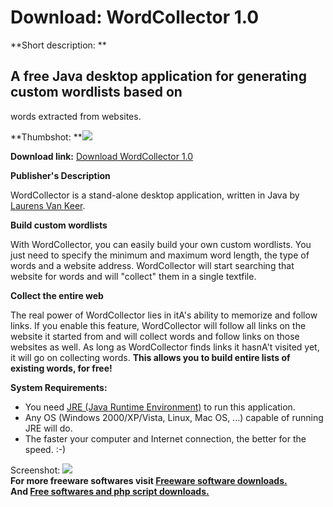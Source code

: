 # Download: WordCollector 1.0

**Short description: **

## A free Java desktop application for generating custom wordlists based on
words extracted from websites.

  
**Thumbshot: **![](http://www.freewarefiles.com/screenshot/lvkwordclltr_md.gif)   
  
**Download link:** [Download WordCollector 1.0](http://freesoftwares.boysofts.com/WordCollector_program_41617.html)  
  

**Publisher's Description**  
  

WordCollector is a stand-alone desktop application, written in Java by
[Laurens Van Keer](http://www.lavake.be).

**Build custom wordlists**

With WordCollector, you can easily build your own custom wordlists. You just
need to specify the minimum and maximum word length, the type of words and a
website address. WordCollector will start searching that website for words and
will "collect" them in a single textfile.

**Collect the entire web**

The real power of WordCollector lies in itA's ability to memorize and follow
links. If you enable this feature, WordCollector will follow all links on the
website it started from and will collect words and follow links on those
websites as well. As long as WordCollector finds links it hasnA't visited yet,
it will go on collecting words. **This allows you to build entire lists of
existing words, for free!**

**System Requirements:**

  * You need [JRE (Java Runtime Environment)](http://www.java.com/getjava/) to run this application.
  * Any OS (Windows 2000/XP/Vista, Linux, Mac OS, ...) capable of running JRE will do.
  * The faster your computer and Internet connection, the better for the speed. :-)

  
  
Screenshot: ![](http://www.freewarefiles.com/screenshot/lvkwordclltr.gif)  
**For more freeware softwares visit [Freeware software downloads.](http://freesoftwares.boysofts.com/)**   
**And [Free softwares and php script downloads.](http://www.boysofts.com/)**


